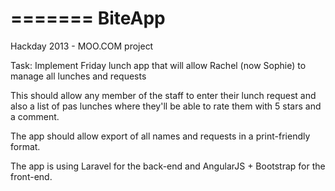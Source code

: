 =======
BiteApp
=======

Hackday 2013 - MOO.COM project 

Task: Implement Friday lunch app that will allow Rachel (now Sophie) to manage all lunches and requests

This should allow any member of the staff to enter their lunch request and also a list of pas lunches where they'll be able to rate them with 5 stars and a comment.

The app should allow export of all names and requests in a print-friendly format.

The app is using Laravel for the back-end and AngularJS + Bootstrap for the front-end.
